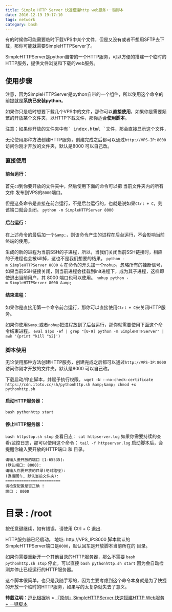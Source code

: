 ```yaml
---
title: Simple HTTP Server 快速搭建http web服务+一键脚本
date: 2016-12-19 19:17:10
tags: network
category: bash
---
```


有的时候你可能需要临时下载VPS中某个文件，但是又没有或者不想用SFTP去下载，那你可能就需要SimpleHTTPServer了。

SimpleHTTPServer是python自带的一个HTTP服务，可以方便的搭建一个临时的HTTP服务，提供文件浏览和下载的web服务。

<!-- more -->

## 使用步骤

注意，因为SimpleHTTPServer是python自带的一个组件，所以使用这个命令的前提就是**系统已安装python**。

如果你只是临时想要下载几个VPS中的文件，那你可以**直接使用**，如果你是需要频繁的开放某个文件夹，以HTTP下载文件，那你适合**使用脚本**。
<pre>注意：如果你开放的文件夹中有` index.html `文件，那会直接显示这个文件，如果没有这个文件那会以 文件列表的形式 显示目录下所有文件。</pre>
无论使用那种方法创建HTTP服务，创建完成之后都可以通过` http://VPS-IP:8000 `访问你刚才开放的文件夹，默认是8000 可以自己改。

### 直接使用

#### 前台运行：

首先` cd `到你要开放的文件夹中，然后使用下面的命令可以把 当前文件夹内的所有文件 发布到VPS的` 8000 `端口。

但是这条命令是直接在前台运行，不是后台运行的，也就是说如果` Ctrl + C `，则该端口就会关闭。
`python -m SimpleHTTPServer 8000`

#### 后台运行：

在上述命令的最后加一个` &amp; `，则该命令产生的进程在后台运行，不会影响当前终端的使用。

生成的新的进程为当前SSH的子进程，所以，当我们关闭当前SSH链接时，相应的子进程也会被kill掉，这也不是我们想要的结果。
`python -m SimpleHTTPServer 8000 &`
在命令的开头加一个` nohup `，忽略所有的挂断信号，如果当前SSH链接关闭，则当前进程会挂载到init进程下，成为其子进程，这样即使退出当前用户，其 8000 端口也可以使用。
`nohup python -m SimpleHTTPServer 8000 &amp;`

#### 结束进程：

如果你是直接用第一个命令前台运行，那你可以直接使用` Ctrl + C `来关闭HTTP服务。

如果你使用` &amp; `或者` nohup `把进程放到了后台运行，那你就需要使用下面这个命令结束进程。
`eval $(ps -ef | grep "[0-9] python -m SimpleHTTPServer" | awk '{print "kill "$2}')`

### 脚本使用

无论使用那种方法创建HTTP服务，创建完成之后都可以通过` http://VPS-IP:8000 `访问你刚才开放的文件夹，默认是8000 可以自己改。

下载启动/停止脚本，并赋予执行权限。
`wget -N --no-check-certificate https://cdn.itoto.cc/sh/pythonhttp.sh &amp;&amp; chmod +x pythonhttp.sh`

#### 启动HTTP服务器：

`bash pythonhttp start`

#### 停止HTTP服务器：

`bash httpstop.sh stop`
查看日志：
`cat httpserver.log`
如果你需要持续的查看/监控日志，那可以使用这个命令：
`tail -f httpserver.log`
启动脚本后，会提醒你输入要开放的HTTP端口 和 目录。

```
请输入要开放的端口 [1-65535]:
(默认端口: 8000):
请输入你要开放的目录(绝对路径):
(直接回车, 默认当前文件夹):
========================
请检查配置是否正确 !
端口 : 8000
```


目录 : /root
========================

按任意键继续，如有错误，请使用 Ctrl + C 退出.

HTTP服务器已经启动。 地址: http://VPS_IP:8000
脚本默认的SimpleHTTPServer端口是` 8000 `，默认回车是开放脚本当前所在的 目录。

如果你需要重新开一个其他目录的HTTP服务器，那么不需要
`bash pythonhttp.sh stop`
停止，可以直接
`bash pythonhttp.sh start`
因为会自动检测并停止已经运行的HTTP服务器。



这个脚本很简单，也只是我随手写的，因为主要考虑到这个命令本身就是为了快捷的开放一个临时的HTTP服务，如果写的太复杂就失去了意义。



**转载注明：**[逗比根据地](https://www.dou-bi.co/) » [『原创』SimpleHTTPServer 快速搭建HTTP Web服务 + 一键脚本](https://www.dou-bi.co/wlzy-8/)
